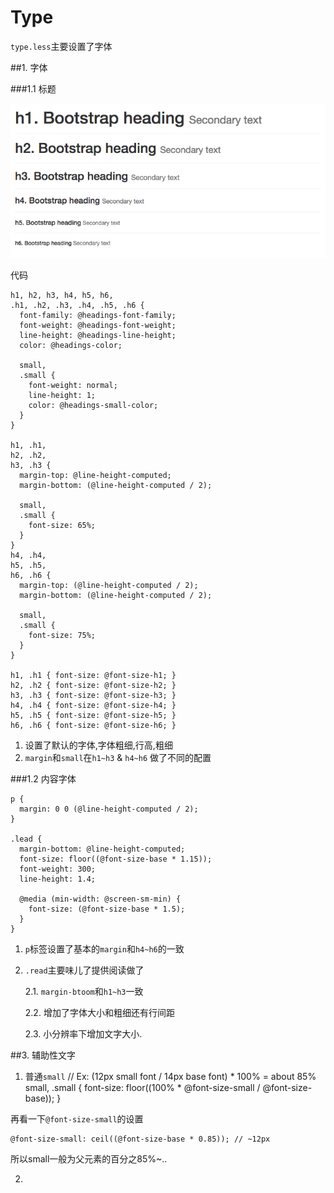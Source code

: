 # Type

`type.less`主要设置了字体

##1. 字体

###1.1 标题

![标题效果](QQ20151221-0.png)

代码

    h1, h2, h3, h4, h5, h6,
    .h1, .h2, .h3, .h4, .h5, .h6 {
      font-family: @headings-font-family;
      font-weight: @headings-font-weight;
      line-height: @headings-line-height;
      color: @headings-color;
    
      small,
      .small {
        font-weight: normal;
        line-height: 1;
        color: @headings-small-color;
      }
    }
    
    h1, .h1,
    h2, .h2,
    h3, .h3 {
      margin-top: @line-height-computed;
      margin-bottom: (@line-height-computed / 2);
    
      small,
      .small {
        font-size: 65%;
      }
    }
    h4, .h4,
    h5, .h5,
    h6, .h6 {
      margin-top: (@line-height-computed / 2);
      margin-bottom: (@line-height-computed / 2);
    
      small,
      .small {
        font-size: 75%;
      }
    }
    
    h1, .h1 { font-size: @font-size-h1; }
    h2, .h2 { font-size: @font-size-h2; }
    h3, .h3 { font-size: @font-size-h3; }
    h4, .h4 { font-size: @font-size-h4; }
    h5, .h5 { font-size: @font-size-h5; }
    h6, .h6 { font-size: @font-size-h6; }

1. 设置了默认的字体,字体粗细,行高,粗细
2. `margin`和`small`在`h1~h3` & `h4~h6` 做了不同的配置

###1.2 内容字体

    p {
      margin: 0 0 (@line-height-computed / 2);
    }
    
    .lead {
      margin-bottom: @line-height-computed;
      font-size: floor((@font-size-base * 1.15));
      font-weight: 300;
      line-height: 1.4;
    
      @media (min-width: @screen-sm-min) {
        font-size: (@font-size-base * 1.5);
      }
    }
    
1. `p`标签设置了基本的`margin`和`h4~h6`的一致
2. `.read`主要味儿了提供阅读做了
    
    2.1. `margin-btoom`和`h1~h3`一致
    
    2.2. 增加了字体大小和粗细还有行间距

    2.3. 小分辨率下增加文字大小.
    
##3. 辅助性文字

1. 普通`small`
    // Ex: (12px small font / 14px base font) * 100% = about 85%
        small,
        .small {
          font-size: floor((100% * @font-size-small / @font-size-base));
        }

再看一下`@font-size-small`的设置

    @font-size-small: ceil((@font-size-base * 0.85)); // ~12px
    
所以small一般为父元素的百分之85%~..

    
2. 









    
    
    







